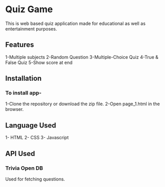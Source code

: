 # Quiz Game
This is web based quiz application made for educational as well as entertainment purposes.

## Features
1-Multiple subjects
2-Random Question
3-Multiple-Choice Quiz
4-True & False Quiz
5-Show score at end

## Installation
### To install app-
 1-Clone the repository or download the zip file.
 2-Open page_1.html in the browser.

## Language Used
1- HTML
2- CSS
3- Javascript

## API Used
### Trivia Open DB
Used for fetching questions.
